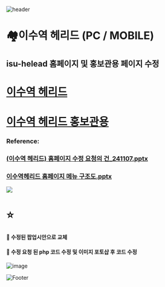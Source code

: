 ![header](https://capsule-render.vercel.app/api?type=wave&color=auto&height=150&section=header&text=2024.%2011.%2007&fontSize=60)

# 🏘️이수역 헤리드 (PC / MOBILE)
## isu-helead 홈페이지 및 홍보관용 페이지 수정

# <a href="https://isu-helead.com/"> 이수역 헤리드 </a>
# <a href="https://is-helead.com/index.php"> 이수역 헤리드 홍보관용 </a>

### Reference:
### [(이수역 헤리드) 홈페이지 수정 요청의 건_241107.pptx](https://github.com/user-attachments/files/17675445/_241107.pptx) <br>
### [이수역헤리드 홈페이지 메뉴 구조도.pptx](https://github.com/user-attachments/files/17675480/default.pptx) <br>
<img src="https://github.com/user-attachments/assets/919e0824-5933-4305-84f5-96397005e033">


# ⭐
#### 💭 수정된 팝업시안으로 교체 <br>
#### 💭 수정 요청 된 php 코드 수정 및 이미지 포토샵 후 코드 수정

![image](https://github.com/user-attachments/assets/a182211f-8489-4a7f-afa0-70dac9ef1260)

![Footer](https://capsule-render.vercel.app/api?type=waving&color=auto&height=200&section=footer)




